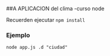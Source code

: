##A APLICACION del clima -curso node


Recuerden ejecutar ```npm install```


### Ejemplo
```
node app.js .d "ciudad"
```